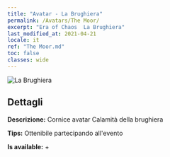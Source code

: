 ```yaml
---
title: "Avatar - La Brughiera"
permalink: /Avatars/The Moor/
excerpt: "Era of Chaos  La Brughiera"
last_modified_at: 2021-04-21
locale: it
ref: "The Moor.md"
toc: false
classes: wide
---
```

 ![La Brughiera](/images/a/avatarFrame_70.png)

## Dettagli

 **Descrizione:** Cornice avatar Calamità della brughiera 

 **Tips:** Ottenibile partecipando all'evento 

 **Is available:**  + 

